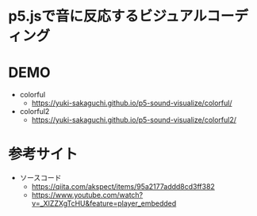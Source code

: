 # p5.jsで音に反応するビジュアルコーディング

# DEMO
* colorful
  * https://yuki-sakaguchi.github.io/p5-sound-visualize/colorful/
* colorful2
  * https://yuki-sakaguchi.github.io/p5-sound-visualize/colorful2/

# 参考サイト
* ソースコード
  * https://qiita.com/akspect/items/95a2177addd8cd3ff382
  * https://www.youtube.com/watch?v=_XIZZXgTcHU&feature=player_embedded
